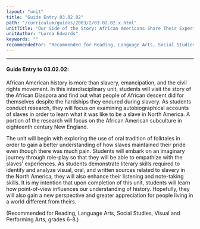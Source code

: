 ```yaml
---
layout: "unit"
title: "Guide Entry 03.02.02"
path: "/curriculum/guides/2003/2/03.02.02.x.html"
unitTitle: "Our Side of the Story: African Americans Share Their Experiences of Slavery"
unitAuthor: "Lorna Edwards"
keywords: ""
recommendedFor: "Recommended for Reading, Language Arts, Social Studies, Visual and Performing Arts, grades 6-8."
---
```

<body>
<hr/>
 <h4>
  Guide Entry to 03.02.02:
 </h4>
 <p>
  African American history is more than slavery, emancipation, and the civil rights movement.  In this interdisciplinary unit, students will visit the story of the African Diaspora and find out what people of African descent did for themselves despite the hardships they endured during slavery.  As students conduct research, they will focus on examining autobiographical accounts of slaves in order to learn what it was like to be a slave in North America.  A portion of the research will focus on the African American subculture in eighteenth century New England.
 </p>
<p>
  The unit will begin with exploring the use of oral tradition of folktales in order to gain a better understanding of how slaves maintained their pride even though there was much pain.  Students will embark on an imaginary journey through role-play so that they will be able to empathize with the slaves' experiences.  As students demonstrate literary skills required to identify and analyze visual, oral, and written sources related to slavery in the North America, they will also enhance their listening and note-taking skills.  It is my intention that upon completion of this unit, students will learn how point-of-view influences our understanding of history.  Hopefully, they will also gain a new perspective and greater appreciation for people living in a world different from theirs.
 </p>
<p>
  (Recommended for Reading, Language Arts, Social Studies, Visual and Performing Arts, grades 6-8.)
 </p>

</body>